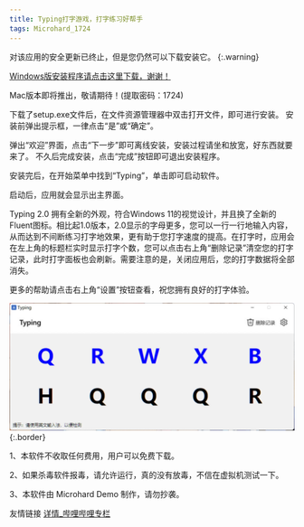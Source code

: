 ```yaml
---
title: Typing打字游戏，打字练习好帮手
tags: Microhard_1724
---
```


对该应用的安全更新已终止，但是您仍然可以下载安装它。
{:.warning}

[Windows版安装程序请点击这里下载，谢谢！](https://wwz.lanzouv.com/ioyat0gehraf)

Mac版本即将推出，敬请期待！(提取密码：1724)

下载了setup.exe文件后，在文件资源管理器中双击打开文件，即可进行安装。
安装前弹出提示框，一律点击“是”或“确定”。

弹出“欢迎”界面，点击“下一步”即可离线安装，安装过程请坐和放宽，好东西就要来了。
不久后完成安装，点击“完成”按钮即可退出安装程序。

安装完后，在开始菜单中找到“Typing”，单击即可启动软件。

启动后，应用就会显示出主界面。

Typing 2.0 拥有全新的外观，符合Windows 11的视觉设计，并且换了全新的Fluent图标。相比起1.0版本，2.0显示的字母更多，您可以一行一行地输入内容，从而达到不间断练习打字地效果，更有助于您打字速度的提高。在打字时，应用会在左上角的标题栏实时显示打字个数，您可以点击右上角“删除记录”清空您的打字记录，此时打字面板也会刷新。需要注意的是，关闭应用后，您的打字数据将全部消失。

更多的帮助请点击右上角“设置”按钮查看，祝您拥有良好的打字体验。

![Image](/AA0F149F-4224-477D-A6F7-85F865A379E2.jpeg){:.border}

1、本软件不收取任何费用，用户可以免费下载。

2、如果杀毒软件报毒，请允许运行，真的没有放毒，不信在虚拟机测试一下。

3、本软件由 Microhard Demo 制作，请勿抄袭。

友情链接 [详情_哔哩哔哩专栏](https://b23.tv/zqQKH7q)
